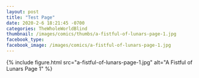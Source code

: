 ```yaml
---
layout: post
title: "Test Page"
date: 2020-2-6 18:21:45 -0700
categories: TheWholeWorldBlind
thumbnail: /images/comics/thumbs/a-fistful-of-lunars-page-1.jpg
facebook_type: 
facebook_image: /images/comics/a-fistful-of-lunars-page-1.jpg
---
```


{% include figure.html src="a-fistful-of-lunars-page-1.jpg" alt="A Fistful of Lunars Page 1" %}
